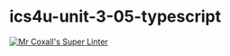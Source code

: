 # ics4u-unit-3-05-typescript

[![Mr Coxall's Super Linter](https://github.com/Rodas-Nega1/ics4u-unit-3-05-typescript/workflows/Mr%20Coxall's%20Super%20Linter/badge.svg)](https://github.com/Rodas-Nega1/ics4u-unit-3-05-typescript/actions/)
